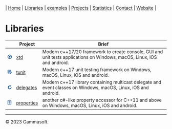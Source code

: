 | [Home](home.md) | [Libraries](libraries.md) | [examples](examples.md) | [Projects](https://sourceforge.net/u/gammasoft71) | [Statistics](statistics.md) | [Contact](contact.md) | [Website](https://gammasoft71.wixsite.com/gammasoft) |

# Libraries

|                                                                                                 | Project                                                                       | Brief                                                                                                                   |
|-------------------------------------------------------------------------------------------------|-------------------------------------------------------------------------------|-------------------------------------------------------------------------------------------------------------------------|
| [![](pictures/xtd.png)](https://github.com/gammasoft71/xtd//tree/master/README.md)              | [xtd](https://github.com/gammasoft71/xtd/tree/master/README.md)               | Modern c++17/20 framework to create console, GUI and unit tests applications on Windows, macOS, Linux, iOS and android. |
| [![](pictures/tunit.png)](https://github.com/gammasoft71/tunit/tree/master/README.md)           | [tunit](https://github.com/gammasoft71/tunit/tree/master/README.md)           | Modern c++17 unit testing framework on Windows, macOS, Linux, iOS and android.                                          |
| [![](pictures/delegates.png)](https://github.com/gammasoft71/delegates/tree/master/README.md)   | [delegates](https://github.com/gammasoft71/delegates/tree/master/README.md)   | Modern c++17 library containing multicast delegate and event classes on Windows, macOS, Linux, iOS and android.         |
| [![](pictures/properties.png)](https://github.com/gammasoft71/properties/tree/master/README.md) | [properties](https://github.com/gammasoft71/properties/tree/master/README.md) | another c#-like property accessor for C++11 and above on Windows, macOS, Linux, iOS and android.                        |

______________________________________________________________________________________________

© 2023 Gammasoft.
